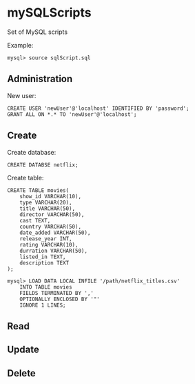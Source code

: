 # mySQLScripts
Set of MySQL scripts


Example: 
```
mysql> source sqlScript.sql
```




## Administration

New user:
```
CREATE USER 'newUser'@'localhost' IDENTIFIED BY 'password';
GRANT ALL ON *.* TO 'newUser'@'localhost';
```


## Create

Create database:
```
CREATE DATABSE netflix;
```

Create table:
```
CREATE TABLE movies(
	show_id VARCHAR(10),
	type VARCHAR(20),
	title VARCHAR(50),
	director VARCHAR(50),
	cast TEXT,
	country VARCHAR(50),
	date_added VARCHAR(50),
	release_year INT,
	rating VARCHAR(10),
	durration VARCHAR(50),
	listed_in TEXT,
	description TEXT
);
```

```
mysql> LOAD DATA LOCAL INFILE '/path/netflix_titles.csv' 
	INTO TABLE movies
	FIELDS TERMINATED BY ','
	OPTIONALLY ENCLOSED BY '"'
	IGNORE 1 LINES;
```


## Read




## Update



## Delete




